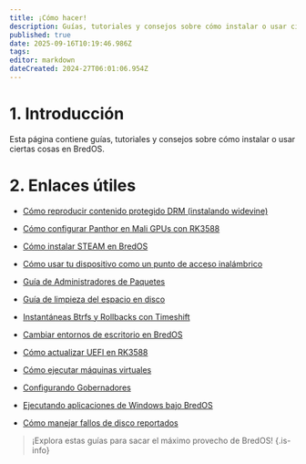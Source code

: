 ```yaml
---
title: ¡Cómo hacer!
description: Guías, tutoriales y consejos sobre cómo instalar o usar ciertas cosas en BredOS
published: true
date: 2025-09-16T10:19:46.986Z
tags:
editor: markdown
dateCreated: 2024-27T06:01:06.954Z
---
```


# 1. Introducción

Esta página contiene guías, tutoriales y consejos sobre cómo instalar o usar ciertas cosas en BredOS.

# 2. Enlaces útiles

- [Cómo reproducir contenido protegido DRM (instalando widevine)](/en/how-to/widevine-watch-drm-content)

- [Cómo configurar Panthor en Mali GPUs con RK3588](/en/how-to/how-to-setup-panthor)

- [Cómo instalar STEAM en BredOS](/how-to/how-to-install-steam)

- [Cómo usar tu dispositivo como un punto de acceso inalámbrico](/how-to/how-to-use-your-device-as-ap)

- [Guía de Administradores de Paquetes](/how-to/package-management)

- [Guía de limpieza del espacio en disco](/how-to/free-space-up)

- [Instantáneas Btrfs y Rollbacks con Timeshift](/how-to/timeshift-system-snapshots-and-rollbacks-on-btrfs)

- [Cambiar entornos de escritorio en BredOS](/how-to/switch-desktop-environments)

- [Cómo actualizar UEFI en RK3588](/how-to/update-uefi-rk3588)

- [Cómo ejecutar máquinas virtuales](/how-to/run-vms)

- [Configurando Gobernadores](/how-to/govctl)

- [Ejecutando aplicaciones de Windows bajo BredOS](/how-to/proton-run)

- [Cómo manejar fallos de disco reportados](/how-to/disk-failure)

> ¡Explora estas guías para sacar el máximo provecho de BredOS!
> {.is-info}
